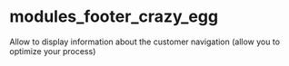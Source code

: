 # modules_footer_crazy_egg
Allow to display information about the customer navigation (allow you to optimize your process)
